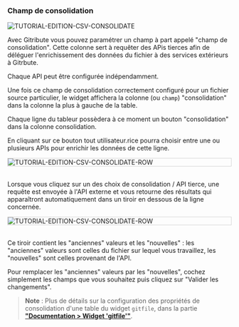 ### Champ de consolidation

<div>
  <img
    alt="TUTORIAL-EDITION-CSV-CONSOLIDATE"
    src="https://raw.githubusercontent.com/multi-coop/vizboard-website-content/main/images/tutorial/edit-csv/edit-csv-consolidate.png"
    />
</div>

Avec Gitribute vous pouvez paramétrer un champ à part appelé "champ de consolidation". Cette colonne sert à requêter des APis tierces afin de déléguer l'enrichissement des données du fichier à des services extérieurs à Gitrbute.

Chaque API peut être configurée indépendamment.

Une fois ce champ de consolidation correctement configuré pour un fichier source particulier, le widget affichera la colonne (ou `champ`) "consolidation" dans la colonne la plus à gauche de la table.

Chaque ligne du tableur possèdera à ce moment un bouton "consolidation" <span class="icon"><i class="mdi mdi-wrench"></i></span> dans la colonne consolidation.

En cliquant sur ce bouton tout utilisateur.rice pourra choisir entre une ou plusieurs APIs pour enrichir les données de cette ligne.

<div style="border: thin solid lightgrey;">
  <img
    alt="TUTORIAL-EDITION-CSV-CONSOLIDATE-ROW"
    src="https://raw.githubusercontent.com/multi-coop/vizboard-website-content/main/images/tutorial/edit-csv/edit-csv-consolidate-row.png"
    />
</div>

<br>

Lorsque vous cliquez sur un des choix de consolidation / API tierce, une requête est envoyée à l'API externe et vous retourne des résultats qui apparaîtront automatiquement dans un tiroir en dessous de la ligne concernée.

<div style="border: thin solid lightgrey;">
  <img
    alt="TUTORIAL-EDITION-CSV-CONSOLIDATE-ROW"
    src="https://raw.githubusercontent.com/multi-coop/vizboard-website-content/main/images/tutorial/edit-csv/edit-csv-consolidate-row-result.png"
    />
</div>

<br>

Ce tiroir contient les "anciennes" valeurs et les "nouvelles" :  les "anciennes" valeurs sont celles du fichier sur lequel vous travaillez, les "nouvelles" sont celles provenant de l'API.

Pour remplacer les "anciennes" valeurs par les "nouvelles", cochez simplement les champs que vous souhaitez puis cliquez sur "Valider les changements".

> **Note** : Plus de détails sur la configuration des propriétés de consolidation d'une table du widget `gitfile`, dans la partie **["Documentation > Widget 'gitfile'"](/docs-gitfile)**.
